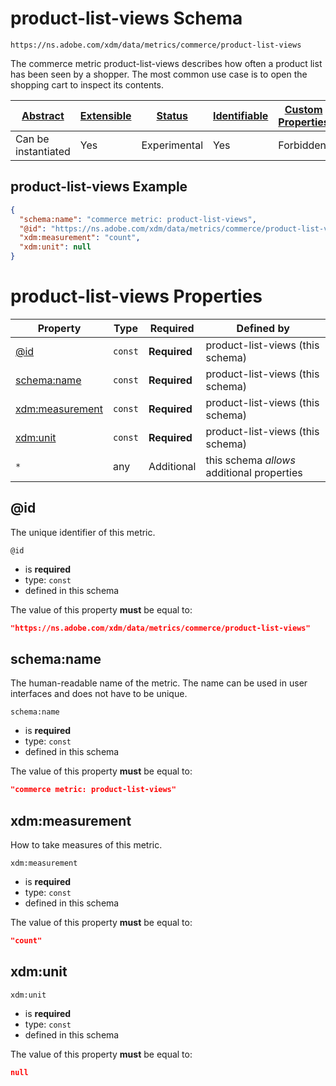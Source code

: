 
# product-list-views Schema

```
https://ns.adobe.com/xdm/data/metrics/commerce/product-list-views
```

The commerce metric product-list-views describes how often a product list has been seen by a shopper. The most common use case is to open the shopping cart to inspect its contents.

| [Abstract](../../abstract.md) | [Extensible](../../extensions.md) | [Status](../../status.md) | [Identifiable](../../id.md) | [Custom Properties](../../extensions.md) | [Additional Properties](../../extensions.md) | Defined In |
|-------------------------------|-----------------------------------|---------------------------|-----------------------------|------------------------------------------|----------------------------------------------|------------|
| Can be instantiated | Yes | Experimental | Yes | Forbidden | Permitted | [data/product-list-views.schema.json](data/product-list-views.schema.json) |

## product-list-views Example
```json
{
  "schema:name": "commerce metric: product-list-views",
  "@id": "https://ns.adobe.com/xdm/data/metrics/commerce/product-list-views",
  "xdm:measurement": "count",
  "xdm:unit": null
}
```

# product-list-views Properties

| Property | Type | Required | Defined by |
|----------|------|----------|------------|
| [@id](#@id) | `const` | **Required** | product-list-views (this schema) |
| [schema:name](#schemaname) | `const` | **Required** | product-list-views (this schema) |
| [xdm:measurement](#xdmmeasurement) | `const` | **Required** | product-list-views (this schema) |
| [xdm:unit](#xdmunit) | `const` | **Required** | product-list-views (this schema) |
| `*` | any | Additional | this schema *allows* additional properties |

## @id

The unique identifier of this metric.

`@id`
* is **required**
* type: `const`
* defined in this schema

The value of this property **must** be equal to:

```json
"https://ns.adobe.com/xdm/data/metrics/commerce/product-list-views"
```





## schema:name

The human-readable name of the metric. The name can be used in user interfaces and does not have to be unique.

`schema:name`
* is **required**
* type: `const`
* defined in this schema

The value of this property **must** be equal to:

```json
"commerce metric: product-list-views"
```





## xdm:measurement

How to take measures of this metric.

`xdm:measurement`
* is **required**
* type: `const`
* defined in this schema

The value of this property **must** be equal to:

```json
"count"
```





## xdm:unit


`xdm:unit`
* is **required**
* type: `const`
* defined in this schema

The value of this property **must** be equal to:

```json
null
```




